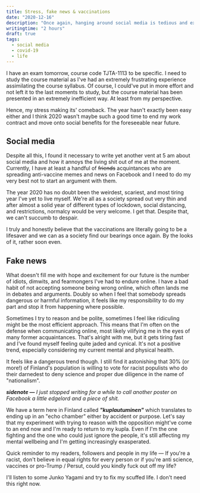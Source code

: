 ```yaml
---
title: Stress, fake news & vaccinations
date: "2020-12-16"
description: "Once again, hanging around social media is tedious and exasperating."
writingtime: "2 hours"
draft: true
tags:
  - social media
  - covid-19
  - life
---
```


I have an exam tomorrow, course code TJTA-1113 to be specific. I need to study the course material as I've had an extremely frustrating experience assimilating the course syllabus. Of course, I could've put in more effort and not left it to the last moments to study, but the course material has been presented in an extremely inefficient way. At least from my perspective.

Hence, my stress making its' comeback. The year hasn't exactly been easy either and I think 2020 wasn't maybe such a good time to end my work contract and move onto social benefits for the foreseeable near future.

## Social media
Despite all this, I found it necessary to write yet another vent at 5 am about social media and how it annoys the living shit out of me at the moment. Currently, I have at least a handful of ~~friends~~ acquintances who are spreading anti-vaccine memes and news on Facebook and I need to do my very best not to start an argument with them.

The year 2020 has no doubt been the weirdest, scariest, and most tiring year I've yet to live myself. We're all as a society spread out very thin and after almost a solid year of different types of lockdown, social distancing, and restrictions, normalcy would be very welcome. I get that. Despite that, we can't succumb to despair.

I truly and honestly believe that the vaccinations are literally going to be a lifesaver and we can as a society find our bearings once again. By the looks of it, rather soon even.

## Fake news
What doesn't fill me with hope and excitement for our future is the number of idiots, dimwits, and fearmongers I've had to endure online. I have a bad habit of not accepting someone being wrong online, which often lands me in debates and arguments. Doubly so when I feel that somebody spreads dangerous or harmful information, it feels like my responsibility to do my part and stop it from happening where possible. 

Sometimes I try to reason and be polite, sometimes I feel like ridiculing might be the most efficient approach. This means that I'm often on the defense when communicating online, most likely vilifying me in the eyes of many former acquaintances. That's alright with me, but it gets tiring fast and I've found myself feeling quite jaded and cynical. It's not a positive trend, especially considering my current mental and physical health.

It feels like a dangerous trend though. I still find it astonishing that 30% (or more!) of Finland's population is willing to vote for racist populists who do their darnedest to deny science and proper due diligence in the name of "nationalism".

***sidenote —*** *I just stopped writing for a while to call another poster on Facebook a little edgelord and a piece of shit.*

We have a term here in Finland called ***"kuplautuminen"*** which translates to ending up in an "echo chamber" either by accident or purpose. Let's say that my experiment with trying to reason with the opposition might've come to an end now and I'm ready to return to my kupla. Even if I'm the one fighting and the one who could just ignore the people, it's still affecting my mental wellbeing and I'm getting increasingly exasperated.

Quick reminder to my readers, followers and people in my life — If you're a racist, don't believe in equal rights for every person or if you're anti science, vaccines or pro-Trump / Persut, could you kindly fuck out off my life?

I'll listen to some Junko Yagami and try to fix my scuffed life. I don't need this right now.